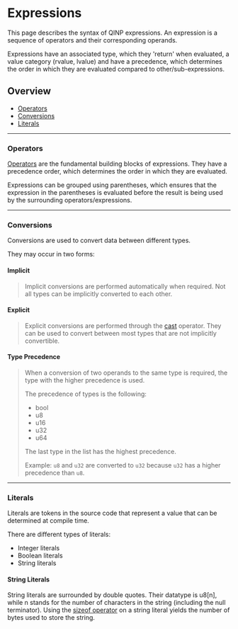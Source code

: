 # Expressions

This page describes the syntax of QINP expressions.
An expression is a sequence of operators and their corresponding operands.

Expressions have an associated type, which they 'return' when evaluated, a value category (rvalue, lvalue) and have a precedence, which determines the order in which they are evaluated compared to other/sub-expressions.

## Overview

 - [Operators](#operators)
 - [Conversions](#conversions)
 - [Literals](#literals)

---

### Operators

[Operators](./operators.md) are the fundamental building blocks of expressions.
They have a precedence order, which determines the order in which they are evaluated.

Expressions can be grouped using parentheses, which ensures that the expression in the parentheses is evaluated before the result is being used by the surrounding operators/expressions.

---

### Conversions

Conversions are used to convert data between different types.

They may occur in two forms:
#### Implicit
> Implicit conversions are performed automatically when required.
> Not all types can be implicitly converted to each other.

#### Explicit
> Explicit conversions are performed through the [cast](./operators.md#c-style-cast) operator.
> They can be used to convert between most types that are not implicitly convertible.

#### Type Precedence
> When a conversion of two operands to the same type is required, the type with the higher precedence is used.
>
> The precedence of types is the following:
> - bool
> - u8
> - u16
> - u32
> - u64
>
> The last type in the list has the highest precedence.
>
> Example: `u8` and `u32` are converted to `u32` because `u32` has a higher precedence than `u8`.

---

### Literals

Literals are tokens in the source code that represent a value that can be determined at compile time.

There are different types of literals:
 - Integer literals
 - Boolean literals
 - String literals

#### String Literals

String literals are surrounded by double quotes. Their datatype is u8\[n\], while n stands for the number of characters in the string (including the null terminator). Using the [sizeof operator](./operators.md#sizeof) on a string literal yields the number of bytes used to store the string.